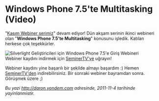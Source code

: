 # Windows Phone 7.5'te Multitasking (Video) 

"[Kasım Webiner
serimiz](http://daron.yondem.com/tr/post/Kasim_Ayi_Webinerleri_SL_WP7_Win8_IE10_Azure)"
devam ediyor! Dün akşam serinin ikinci webineri olan "**Windows Phone
7.5'te Multitasking**" konusunu işledik. Katılan herkese çok
teşekkürler.

![Silverlight Geliştiricileri için Windows Phone 7.5'e Giriş
Webineri](../media/Windows_Phone_75te_Multiasking/wp75_multitasking.jpg)\
Webiner kaydını indirmek için
[SeminerTV'ye](http://daron.yondem.com/tr/seminertv/) uğrayın!

Webiner kaydını yine başarılı bir şekilde almayı başardım :) Hemen
[SeminerTV'den](http://daron.yondem.com/tr/seminertv/) indirebilirsiniz.
Bir sonraki webiner bayramdan sonra. Görüşmek üzere ;)


*Bu yazi http://daron.yondem.com adresinde, 2011-11-4 tarihinde yayinlanmistir.*